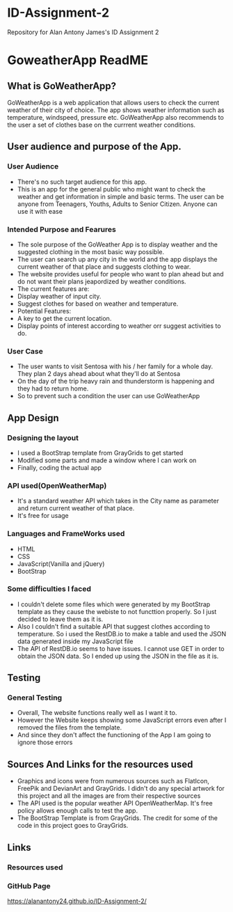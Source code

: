 # ID-Assignment-2
Repository for Alan Antony James's ID Assignment 2
# GoweatherApp ReadME
## What is GoWeatherApp?
GoWeatherApp is a web application that allows users to check the current weather of their city of choice. The app shows weather information such as temperature, windspeed, pressure etc. GoWeatherApp also recommends to the user a set of clothes base on the currrent weather conditions.
## User audience and purpose of the App.
### User Audience
* There's no such target audience for this app. 
* This is an app for the general public who might want to check the weather and get information in simple and basic terms. The user can be anyone  from Teenagers, Youths, Adults to Senior Citizen. Anyone can use it with ease
### Intended Purpose and Fearures
* The sole purpose of the GoWeather App is to display weather and the suggested clothing in the most basic way possible. 
* The user can search up any city in the world and the app displays the current weather of that place and suggests clothing to wear.
* The website provides useful for people who want to plan ahead but and do not want their plans jeapordized by weather conditions.
* The current features are:
 * Display weather of input city.
 * Suggest clothes for based on weather and temperature.
* Potential Features:
 * A key to get the current location.
 * Display points of interest according to weather orr suggest activities to do.
### User Case
* The user wants to visit Sentosa with his / her family for a whole day. They plan 2 days ahead about what they'll do at Sentosa
* On the day of the trip heavy rain and thunderstorm is happening and they had to return home.
* So to prevent such a condition the user can use GoWeatherApp
## App Design
### Designing the layout
* I used a BootStrap template from GrayGrids to get started
* Modified some parts and made a window where I can work on
* Finally, coding the actual app
### API used(OpenWeatherMap)
* It's a standard weather API which takes in the City name as parameter and return current weather of that place.
* It's free for usage
### Languages and FrameWorks used
* HTML
* CSS
* JavaScript(Vanilla and jQuery)
* BootStrap
### Some difficulties I faced
* I couldn't delete some files which were generated by my BootStrap template as they cause the webiste to not functtion properly. So I just decided to leave them as it is.
* Also I couldn't find a suitable API that suggest clothes according to temperature. So i used the RestDB.io to make a table and used the JSON data
generated inside my JavaScript file
* The API of RestDB.io seems to have issues. I cannot use GET in order to obtain the JSON data. So I ended up using the JSON in the file as it is.
## Testing
### General Testing 
* Overall, The website functions really well as I want it to. 
* However the Website keeps showing some JavaScript errors even after I removed the files from the template. 
* And since they don't affect the functioning of the App I am going to ignore those errors
## Sources And Links for the resources used
* Graphics and icons were from numerous sources such as FlatIcon, FreePik and DevianArt and GrayGrids. I didn't do any special artwork for this project and all the images are from their respective sources
* The API used is the popular weather API OpenWeatherMap. It's free policy allows enough calls to test the app.
* The BootStrap Template is from GrayGrids. The credit for some of the code in this project goes to GrayGrids.
## Links
### Resources used
### GitHub Page
https://alanantony24.github.io/ID-Assignment-2/





